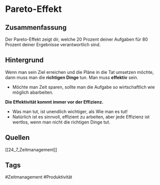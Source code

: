 # Pareto-Effekt
## Zusammenfassung
Der Pareto-Effekt zeigt dir, welche 20 Prozent deiner Aufgaben für 80 Prozent deiner Ergebnisse verantwortlich sind.

## Hintergrund
Wenn man sein Ziel erreichen und die Pläne in die Tat umsetzen möchte, dann muss man die **richtigen Dinge** tun. Man muss **effektiv** sein.
- Möchte man Zeit sparen, sollte man die Aufgabe so wirtschaftlich wie möglich abarbeiten.

**Die Effektivität kommt immer vor der Effizienz.**
- Was man tut, ist unendlich wichtiger, als Wie man es tut!
- Natürlich ist es sinnvoll, effizient zu arbeiten, aber jede Effizienz ist wertlos, wenn man nicht die richtigen Dinge tut.



## Quellen
[[24_7_Zeitmanagement]]

## Tags
#Zeitmanagement 
#Produktivität 

